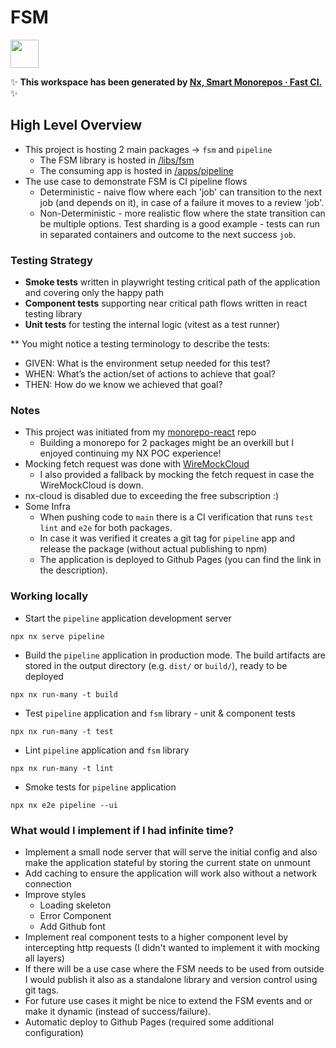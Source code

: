 # FSM 

<a alt="Nx logo" href="https://nx.dev" target="_blank" rel="noreferrer"><img src="https://raw.githubusercontent.com/nrwl/nx/master/images/nx-logo.png" width="45"></a>

✨ **This workspace has been generated by [Nx, Smart Monorepos · Fast CI.](https://nx.dev)** ✨

## High Level Overview 

- This project is hosting 2 main packages -> `fsm` and `pipeline`
  - The FSM library is hosted in [/libs/fsm](/libs/fsm)
  - The consuming app is hosted in [/apps/pipeline](/apps/pipeline)
- The use case to demonstrate FSM is CI pipeline flows
  - Deterministic - naive flow where each 'job' can transition to the next job (and depends on it), in case of a failure it moves to a review 'job'.
  - Non-Deterministic - more realistic flow where the state transition can be multiple options. Test sharding is a good example - tests can run in separated containers and outcome to the next success `job`.
 
### Testing Strategy

- **Smoke tests** written in playwright testing critical path of the application and covering only the happy path
- **Component tests** supporting near critical path flows written in react testing library
- **Unit tests** for testing the internal logic (vitest as a test runner)

** You might notice a testing terminology to describe the tests:
- GIVEN: What is the environment setup needed for this test?
- WHEN: What’s the action/set of actions to achieve that goal?
- THEN: How do we know we achieved that goal?

### Notes

- This project was initiated from my [monorepo-react](https://github.com/yarindeoh/react-monorepo) repo
  - Building a monorepo for 2 packages might be an overkill but I enjoyed continuing my NX POC experience!     
- Mocking fetch request was done with [WireMockCloud](https://www.wiremock.io/?utm_term=wiremock&utm_campaign=&utm_source=google-ads&utm_medium=ppc&hsa_acc=5738395631&hsa_cam=20513106615&hsa_grp=161638519886&hsa_ad=700918154393&hsa_src=g&hsa_tgt=kwd-333612867966&hsa_kw=wiremock&hsa_mt=p&hsa_net=adwords&hsa_ver=3&utm_adgroup=WireMock&gad_source=1&gclid=CjwKCAjw59q2BhBOEiwAKc0ijZFtAE-7YYXF7TNej3TufBBL_06rUnRp48JQGNUo2zuEmKMPoqVMkhoC_UMQAvD_BwE) 
  - I also provided a fallback by mocking the fetch request in case the WireMockCloud is down. 
- nx-cloud is disabled due to exceeding the free subscription :)
- Some Infra
  - When pushing code to `main` there is a CI verification that runs `test` `lint` and `e2e` for both packages.
  - In case it was verified it creates a git tag for `pipeline` app and release the package (without actual publishing to npm)
  - The application is deployed to Github Pages (you can find the link in the description).

### Working locally

- Start the `pipeline` application development server
```
npx nx serve pipeline
```

- Build the `pipeline` application in production mode. The build artifacts are stored in the output directory (e.g. `dist/` or `build/`), ready to be deployed
```
npx nx run-many -t build
```

- Test `pipeline` application and `fsm` library - unit & component tests
```
npx nx run-many -t test
```

- Lint `pipeline` application and `fsm` library 
```
npx nx run-many -t lint
```

- Smoke tests for `pipeline` application
```
npx nx e2e pipeline --ui
```


### What would I implement if I had infinite time? 
- Implement a small node server that will serve the initial config and also make the application stateful by storing the current state on unmount 
- Add caching to ensure the application will work also without a network connection
- Improve styles
  - Loading skeleton
  - Error Component
  - Add Github font
- Implement real component tests to a higher component level by intercepting http requests (I didn't wanted to implement it with mocking all layers)
- If there will be a use case where the FSM needs to be used from outside I would publish it also as a standalone library and version control using git tags.
- For future use cases it might be nice to extend the FSM events and or make it dynamic (instead of success/failure).
- Automatic deploy to Github Pages (required some additional configuration)
